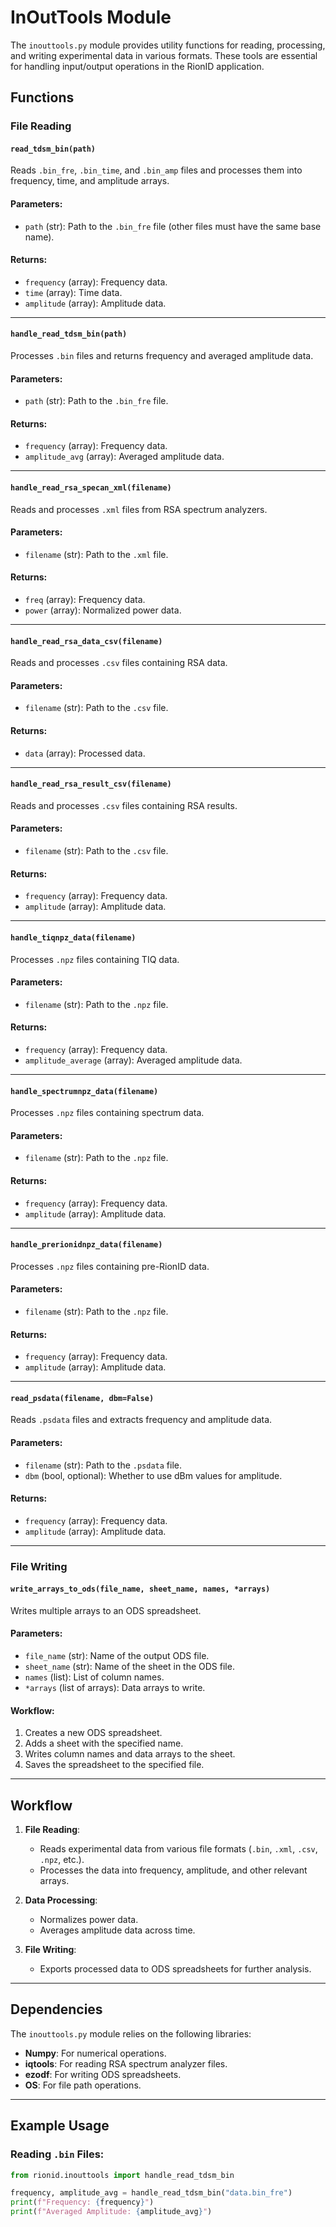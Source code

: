 # InOutTools Module

The `inouttools.py` module provides utility functions for reading, processing, and writing experimental data in various formats. These tools are essential for handling input/output operations in the RionID application.

## Functions

### File Reading

#### `read_tdsm_bin(path)`
Reads `.bin_fre`, `.bin_time`, and `.bin_amp` files and processes them into frequency, time, and amplitude arrays.

#### Parameters:
- `path` (str): Path to the `.bin_fre` file (other files must have the same base name).

#### Returns:
- `frequency` (array): Frequency data.
- `time` (array): Time data.
- `amplitude` (array): Amplitude data.

---

#### `handle_read_tdsm_bin(path)`
Processes `.bin` files and returns frequency and averaged amplitude data.

#### Parameters:
- `path` (str): Path to the `.bin_fre` file.

#### Returns:
- `frequency` (array): Frequency data.
- `amplitude_avg` (array): Averaged amplitude data.

---

#### `handle_read_rsa_specan_xml(filename)`
Reads and processes `.xml` files from RSA spectrum analyzers.

#### Parameters:
- `filename` (str): Path to the `.xml` file.

#### Returns:
- `freq` (array): Frequency data.
- `power` (array): Normalized power data.

---

#### `handle_read_rsa_data_csv(filename)`
Reads and processes `.csv` files containing RSA data.

#### Parameters:
- `filename` (str): Path to the `.csv` file.

#### Returns:
- `data` (array): Processed data.

---

#### `handle_read_rsa_result_csv(filename)`
Reads and processes `.csv` files containing RSA results.

#### Parameters:
- `filename` (str): Path to the `.csv` file.

#### Returns:
- `frequency` (array): Frequency data.
- `amplitude` (array): Amplitude data.

---

#### `handle_tiqnpz_data(filename)`
Processes `.npz` files containing TIQ data.

#### Parameters:
- `filename` (str): Path to the `.npz` file.

#### Returns:
- `frequency` (array): Frequency data.
- `amplitude_average` (array): Averaged amplitude data.

---

#### `handle_spectrumnpz_data(filename)`
Processes `.npz` files containing spectrum data.

#### Parameters:
- `filename` (str): Path to the `.npz` file.

#### Returns:
- `frequency` (array): Frequency data.
- `amplitude` (array): Amplitude data.

---

#### `handle_prerionidnpz_data(filename)`
Processes `.npz` files containing pre-RionID data.

#### Parameters:
- `filename` (str): Path to the `.npz` file.

#### Returns:
- `frequency` (array): Frequency data.
- `amplitude` (array): Amplitude data.

---

#### `read_psdata(filename, dbm=False)`
Reads `.psdata` files and extracts frequency and amplitude data.

#### Parameters:
- `filename` (str): Path to the `.psdata` file.
- `dbm` (bool, optional): Whether to use dBm values for amplitude.

#### Returns:
- `frequency` (array): Frequency data.
- `amplitude` (array): Amplitude data.

---

### File Writing

#### `write_arrays_to_ods(file_name, sheet_name, names, *arrays)`
Writes multiple arrays to an ODS spreadsheet.

#### Parameters:
- `file_name` (str): Name of the output ODS file.
- `sheet_name` (str): Name of the sheet in the ODS file.
- `names` (list): List of column names.
- `*arrays` (list of arrays): Data arrays to write.

#### Workflow:
1. Creates a new ODS spreadsheet.
2. Adds a sheet with the specified name.
3. Writes column names and data arrays to the sheet.
4. Saves the spreadsheet to the specified file.

---

## Workflow

1. **File Reading**:
   - Reads experimental data from various file formats (`.bin`, `.xml`, `.csv`, `.npz`, etc.).
   - Processes the data into frequency, amplitude, and other relevant arrays.

2. **Data Processing**:
   - Normalizes power data.
   - Averages amplitude data across time.

3. **File Writing**:
   - Exports processed data to ODS spreadsheets for further analysis.

---

## Dependencies

The `inouttools.py` module relies on the following libraries:
- **Numpy**: For numerical operations.
- **iqtools**: For reading RSA spectrum analyzer files.
- **ezodf**: For writing ODS spreadsheets.
- **OS**: For file path operations.

---

## Example Usage

### Reading `.bin` Files:
```python
from rionid.inouttools import handle_read_tdsm_bin

frequency, amplitude_avg = handle_read_tdsm_bin("data.bin_fre")
print(f"Frequency: {frequency}")
print(f"Averaged Amplitude: {amplitude_avg}")
```